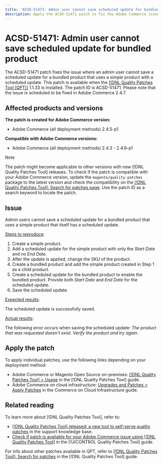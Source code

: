 ```yaml
---
title: 'ACSD-51471: Admin user cannot save scheduled update for bundled product'
description: Apply the ACSD-51471 patch to fix the Adobe Commerce issue where an admin user cannot save a scheduled update for a bundled product that uses a simple product with a scheduled update.
---
```

# ACSD-51471: Admin user cannot save scheduled update for bundled product

The ACSD-51471 patch fixes the issue where an admin user cannot save a scheduled update for a bundled product that uses a simple product with a scheduled update. This patch is available when the [[!DNL Quality Patches Tool (QPT)]](https://experienceleague.adobe.com/en/docs/commerce-knowledge-base/kb/announcements/commerce-announcements/magento-quality-patches-released-new-tool-to-self-serve-quality-patches) 1.1.33 is installed. The patch ID is ACSD-51471. Please note that the issue is scheduled to be fixed in Adobe Commerce 2.4.7. 

## Affected products and versions

**The patch is created for Adobe Commerce version:**

* Adobe Commerce (all deployment methods) 2.4.5-p1

**Compatible with Adobe Commerce versions:**

* Adobe Commerce (all deployment methods) 2.4.3 - 2.4.6-p1

>[!NOTE]
>
>The patch might become applicable to other versions with new [!DNL Quality Patches Tool] releases. To check if the patch is compatible with your Adobe Commerce version, update the `magento/quality-patches` package to the latest version and check the compatibility on the [[!DNL Quality Patches Tool]: Search for patches page](https://experienceleague.adobe.com/tools/commerce-quality-patches/index.html). Use the patch ID as a search keyword to locate the patch.

## Issue

Admin users cannot save a scheduled update for a bundled product that uses a simple product that itself has a scheduled update.

<u>Steps to reproduce</u>:

1. Create a simple product.
1. Add a scheduled update for the simple product with only the *Start Date* and no *End Date*.
1. After the update is applied, change the SKU of the product.
1. Create a bundled product and add the simple product created in Step 1 as a child product.
1. Create a scheduled update for the bundled product to enable the bundled product. Provide both *Start Date* and *End Date* for the scheduled update.
1. Save the scheduled update.

<u>Expected results</u>:

The scheduled update is successfully saved.

<u>Actual results</u>:

The following error occurs when saving the scheduled update: *The product that was requested doesn't exist. Verify the product and try again.*

## Apply the patch

To apply individual patches, use the following links depending on your deployment method:

* Adobe Commerce or Magento Open Source on-premises: [[!DNL Quality Patches Tool] > Usage](/help/tools/quality-patches-tool/usage.md) in the [!DNL Quality Patches Tool] guide.
* Adobe Commerce on cloud infrastructure: [Upgrades and Patches > Apply Patches](https://experienceleague.adobe.com/docs/commerce-cloud-service/user-guide/develop/upgrade/apply-patches.html) in the Commerce on Cloud Infrastructure guide.

## Related reading

To learn more about [!DNL Quality Patches Tool], refer to:

* [[!DNL Quality Patches Tool] released: a new tool to self-serve quality patches](https://experienceleague.adobe.com/en/docs/commerce-knowledge-base/kb/announcements/commerce-announcements/magento-quality-patches-released-new-tool-to-self-serve-quality-patches) in the support knowledge base.
* [Check if patch is available for your Adobe Commerce issue using [!DNL Quality Patches Tool]](/help/tools/quality-patches-tool/patches-available-in-qpt/check-patch-for-magento-issue-with-magento-quality-patches.md) in the [!UICONTROL Quality Patches Tool] guide.


For info about other patches available in QPT, refer to [[!DNL Quality Patches Tool]: Search for patches](https://experienceleague.adobe.com/tools/commerce-quality-patches/index.html) in the [!DNL Quality Patches Tool] guide.
